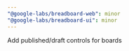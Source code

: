 ```yaml
---
"@google-labs/breadboard-web": minor
"@google-labs/breadboard-ui": minor
---
```


Add published/draft controls for boards
